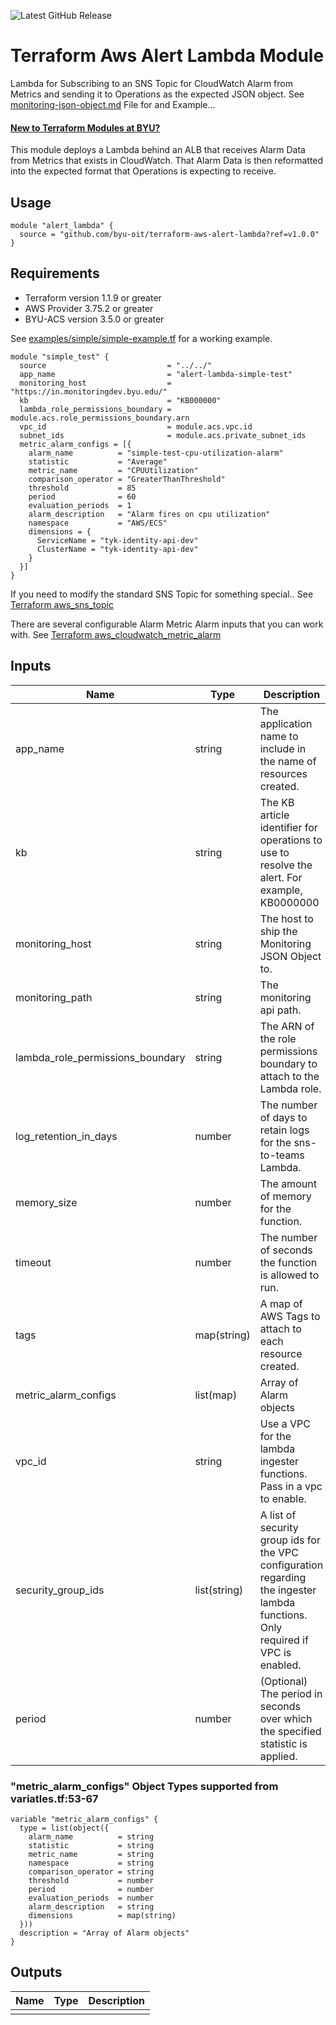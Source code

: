 ![Latest GitHub Release](https://img.shields.io/github/v/release/byu-oit/terraform-aws-alert-lambda?sort=semver)

# Terraform Aws Alert Lambda Module
Lambda for Subscribing to an SNS Topic for CloudWatch Alarm from Metrics and sending it to Operations as the expected JSON object.
See [monitoring-json-object.md](./monitoring-json-object.md) File for and Example...

#### [New to Terraform Modules at BYU?](https://devops.byu.edu/terraform/index.html)

This module deploys a Lambda behind an ALB that receives Alarm Data from Metrics that exists in CloudWatch.
That Alarm Data is then reformatted into the expected format that Operations is expecting to receive.

## Usage
```
module "alert_lambda" {
  source = "github.com/byu-oit/terraform-aws-alert-lambda?ref=v1.0.0"
}
```

## Requirements
* Terraform version 1.1.9 or greater
* AWS Provider 3.75.2 or greater
* BYU-ACS version 3.5.0 or greater


See [examples/simple/simple-example.tf](examples/simple/simple-example.tf) for a working example.
```
module "simple_test" {
  source                           = "../../"
  app_name                         = "alert-lambda-simple-test"
  monitoring_host                  = "https://in.monitoringdev.byu.edu/"
  kb                               = "KB000000"
  lambda_role_permissions_boundary = module.acs.role_permissions_boundary.arn
  vpc_id                           = module.acs.vpc.id
  subnet_ids                       = module.acs.private_subnet_ids
  metric_alarm_configs = [{
    alarm_name          = "simple-test-cpu-utilization-alarm"
    statistic           = "Average"
    metric_name         = "CPUUtilization"
    comparison_operator = "GreaterThanThreshold"
    threshold           = 85
    period              = 60
    evaluation_periods  = 1
    alarm_description   = "Alarm fires on cpu utilization"
    namespace           = "AWS/ECS"
    dimensions = {
      ServiceName = "tyk-identity-api-dev"
      ClusterName = "tyk-identity-api-dev"
    }
  }]
}
```

If you need to modify the standard SNS Topic for something special..
See [Terraform aws_sns_topic](https://registry.terraform.io/providers/hashicorp/aws/latest/docs/resources/sns_topic)

There are several configurable Alarm Metric Alarm inputs that you can work with.
See [Terraform aws_cloudwatch_metric_alarm](https://registry.terraform.io/providers/hashicorp/aws/latest/docs/resources/cloudwatch_metric_alarm)


## Inputs
| Name                             | Type         | Description                                                                                                                      | Default                       |
|----------------------------------|--------------|----------------------------------------------------------------------------------------------------------------------------------|-------------------------------|
| app_name                         | string       | The application name to include in the name of resources created.                                                                |                               |
| kb                               | string       | The KB article identifier for operations to use to resolve the alert. For example, KB0000000                                     |                               |
| monitoring_host                  | string       | The host to ship the Monitoring JSON Object to.                                                                                  | https://in.monitoring.byu.edu |
| monitoring_path                  | string       | The monitoring api path.                                                                                                         | generic/process-event         |
| lambda_role_permissions_boundary | string       | The ARN of the role permissions boundary to attach to the Lambda role.                                                           | ""                            |
| log_retention_in_days            | number       | The number of days to retain logs for the sns-to-teams Lambda.                                                                   | 7                             |
| memory_size                      | number       | The amount of memory for the function.                                                                                           | 128                           |
| timeout                          | number       | The number of seconds the function is allowed to run.                                                                            | 30                            |
| tags                             | map(string)  | A map of AWS Tags to attach to each resource created.                                                                            | {}                            |
| metric_alarm_configs             | list(map)    | Array of Alarm objects                                                                                                           | see example in variables.tf   |
| vpc_id                           | string       | Use a VPC for the lambda ingester functions. Pass in a vpc to enable.                                                            | ""                            |
| security_group_ids               | list(string) | A list of security group ids for the VPC configuration regarding the ingester lambda functions. Only required if VPC is enabled. | []                            |
| period                           | number       | (Optional) The period in seconds over which the specified statistic is applied.                                                  |                               |

### "metric_alarm_configs" Object Types supported from variatles.tf:53-67
```
variable "metric_alarm_configs" {
  type = list(object({
    alarm_name          = string
    statistic           = string
    metric_name         = string
    namespace           = string
    comparison_operator = string
    threshold           = number
    period              = number
    evaluation_periods  = number
    alarm_description   = string
    dimensions          = map(string)
  }))
  description = "Array of Alarm objects"
}
```

## Outputs
| Name | Type | Description |
|------|------|-------------|
|      |      |             |
